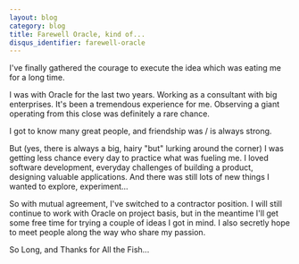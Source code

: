 ```yaml
---
layout: blog
category: blog
title: Farewell Oracle, kind of...
disqus_identifier: farewell-oracle
---
```


I've finally gathered the courage to execute the idea which was eating me for a long time.

I was with Oracle for the last two years. Working as a consultant with big enterprises. It's been a tremendous experience for me. Observing a giant operating from this close was definitely a rare chance.

I got to know many great people, and friendship was / is always strong.

But (yes, there is always a big, hairy "but" lurking around the corner) I was getting less chance every day to practice what was fueling me. I loved software development, everyday challenges of building a product, designing valuable applications. And there was still lots of new things I wanted to explore, experiment...

So with mutual agreement, I've switched to a contractor position. I will still continue to work with Oracle on project basis, but in the meantime I'll get some free time for trying a couple of ideas I got in mind. I also secretly hope to meet people along the way who share my passion.

So Long, and Thanks for All the Fish...